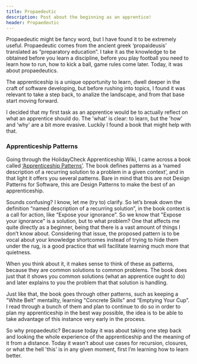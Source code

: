 ```yaml
---
title: Propaedeutic
description: Post about the beginning as an apprentice!
header: Propaedeutic
---
```

Propaedeutic might be fancy word, but I have found it to be extremely useful. Propaedeutic comes from the ancient greek ‘propaideusis’ translated as “preparatory education”. I take it as the knowledge to be obtained before you learn a discipline, before you play football you need to learn how to run, how to kick a ball, game rules come later. Today, it was about propaedeutics.


The apprenticeship is a unique opportunity to learn, dwell deeper in the craft of software developing, but before rushing into topics, I found it was relevant to take a step back, to analize the landscape, and from that base start moving forward.


I decided that my first task as an apprentice would be to actually reflect on what an apprentice should do. The 'what' is clear: to learn, but the 'how' and 'why' are a bit more evasive. Luckily I found a book that might help with that. 


### Apprenticeship Patterns


Going through the HolidayCheck Apprenticeship Wiki, I came across a book called [‘Apprenticeship Patterns’](https://www.oreilly.com/library/view/apprenticeship-patterns/9780596806842/ch01.html). The book defines patterns as a ‘named description of a recurring solution to a problem in a given context’, and in that light it offers you several patterns. Bare in mind that this are not Design Patterns for Software, this are Design Patterns to make the best of an apprenticeship.


Sounds confusing? I know, let me (try to) clarify. So let’s break down the definition “named description of a recurring solution”, in the book context is a call for action, like “Expose your ignorance”. So we know that "Expose your ignorance" is a solution, but to what problem? One that affects me quite directly as a beginner, being that there is a vast amount of things I don’t know about. Considering that issue, the proposed pattern is to be vocal about your knowledge shortcomes instead of trying to hide them under the rug, is a good practice that will facilitate learning much more that quietness.


When you think about it, it makes sense to think of these as patterns, because they are common solutions to common problems. The book does just that it shows you common solutions (what an apprentice ought to do) and later explains to you the problem that that solution is handling.

Just like that, the book goes through other patterns, such as keeping a "White Belt" mentality, learning "Concrete Skills" and “Emptying Your Cup”. I read through a bunch of them and plan to continue to do so in order to plan my apprenticeship in the best way possible, the idea is to be able to take advantage of this instance very early in the process. 


So why propaedeutic? Because today it was about taking one step back and looking the whole experience of the apprenticeship and the meaning of it from a distance. Today it wasn't about use cases for recursion, closures, or what the hell 'this' is in any given moment, first I’m learning how to learn better.

